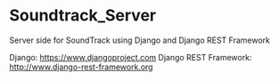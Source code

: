 # Soundtrack_Server
Server side for SoundTrack using Django and Django REST Framework

Django: https://www.djangoproject.com
Django REST Framework: http://www.django-rest-framework.org
